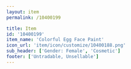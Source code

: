 ```yaml
---
layout: item
permalink: /10400199

title: Item
id: '10400199'
item_name: 'Colorful Egg Face Paint'
icon_url: 'item/icon/customize/10400188.png'
sub_header: ['Gender: Female', 'Cosmetic']
footer: ['Untradable, Unsellable']
---
```

